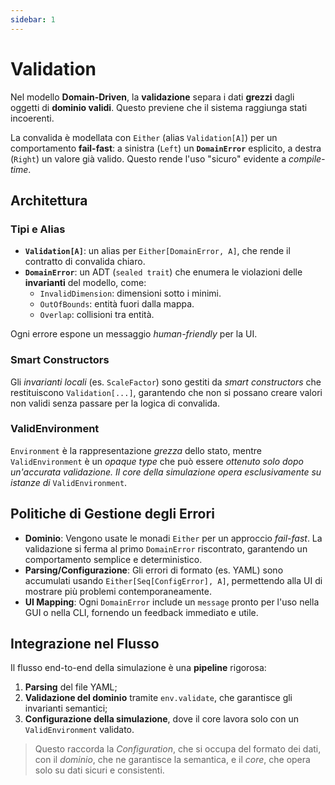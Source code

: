 ```yaml
---
sidebar: 1
---
```


# Validation

Nel modello **Domain-Driven**, la **validazione** separa i dati **grezzi** dagli oggetti di **dominio validi**. Questo
previene che il sistema raggiunga stati incoerenti.

La convalida è modellata con `Either` (alias `Validation[A]`) per un comportamento **fail-fast**: a sinistra (`Left`) un
**`DomainError`** esplicito, a destra (`Right`) un valore già valido. Questo rende l'uso "sicuro" evidente a
*compile-time*.

## Architettura

### Tipi e Alias

* **`Validation[A]`**: un alias per `Either[DomainError, A]`, che rende il contratto di convalida chiaro.
* **`DomainError`**: un ADT (`sealed trait`) che enumera le violazioni delle **invarianti** del modello, come:
    * `InvalidDimension`: dimensioni sotto i minimi.
    * `OutOfBounds`: entità fuori dalla mappa.
    * `Overlap`: collisioni tra entità.

Ogni errore espone un messaggio *human-friendly* per la UI.

### Smart Constructors

Gli _invarianti locali_ (es. `ScaleFactor`) sono gestiti da _smart constructors_ che restituiscono
`Validation[...]`, garantendo che non si possano creare valori non validi senza passare per la logica di convalida.

### ValidEnvironment

`Environment` è la rappresentazione *grezza* dello stato, mentre `ValidEnvironment` è un *opaque type* che può essere
_ottenuto _solo_ dopo un'accurata validazione. Il core della simulazione opera esclusivamente su istanze di_
`ValidEnvironment`.

## Politiche di Gestione degli Errori

* **Dominio**: Vengono usate le monadi `Either` per un approccio _fail-fast_. La validazione si ferma al primo
  `DomainError` riscontrato, garantendo un comportamento semplice e deterministico.
* **Parsing/Configurazione**: Gli errori di formato (es. YAML) sono accumulati usando `Either[Seq[ConfigError], A]`,
  permettendo alla UI di mostrare più problemi contemporaneamente.
* **UI Mapping**: Ogni `DomainError` include un `message` pronto per l'uso nella GUI o nella CLI, fornendo un feedback
  immediato e utile.

## Integrazione nel Flusso

Il flusso end-to-end della simulazione è una **pipeline** rigorosa:

1. **Parsing** del file YAML;
2. **Validazione del dominio** tramite `env.validate`, che garantisce gli invarianti semantici;
3. **Configurazione della simulazione**, dove il core lavora solo con un `ValidEnvironment` validato.

> Questo raccorda la *Configuration*, che si occupa del formato dei dati, con il *dominio*, che ne garantisce la
semantica, e il *core*, che opera solo su dati sicuri e consistenti.